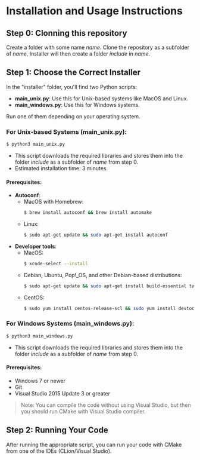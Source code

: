 # Installation and Usage Instructions

## Step 0: Clonning this repository
Create a folder with some name *name*. Clone the repository as a subfolder of *name*. Installer will then create a folder *include* in *name*.

## Step 1: Choose the Correct Installer

In the "installer" folder, you'll find two Python scripts:

- **main_unix.py**: Use this for Unix-based systems like MacOS and Linux.
- **main_windows.py**: Use this for Windows systems.

Run one of them depending on your operating system.

### For Unix-based Systems (main_unix.py):

```bash
$ python3 main_unix.py
```

- This script downloads the required libraries and stores them into the folder *include* as a subfolder of *name* from step 0.
- Estimated installation time: 3 minutes.

#### Prerequisites:
- **Autoconf**: 
    - MacOS with Homebrew: 
        ```bash
        $ brew install autoconf && brew install automake
        ```
    - Linux: 
        ```bash
        $ sudo apt-get update && sudo apt-get install autoconf
        ```
- **Developer tools**:
    - MacOS:
        ```bash
        $ xcode-select --install
        ```
    - Debian, Ubuntu, Pop!_OS, and other Debian-based distributions:
        ```bash
        $ sudo apt-get update && sudo apt-get install build-essential tar curl zip unzip
        ```
    - CentOS:
        ```bash
        $ sudo yum install centos-release-scl && sudo yum install devtoolset-7 && scl enable devtoolset-7 bash
        ```

### For Windows Systems (main_windows.py):

```bash
$ python3 main_windows.py
```

- This script downloads the required libraries and stores them into the folder *include* as a subfolder of *name* from step 0.

#### Prerequisites:
- Windows 7 or newer
- Git
- Visual Studio 2015 Update 3 or greater

> Note: You can compile the code without using Visual Studio, but then you should run CMake with Visual Studio compiler.

## Step 2: Running Your Code

After running the appropriate script, you can run your code with CMake from one of the IDEs (CLion/Visual Studio).
